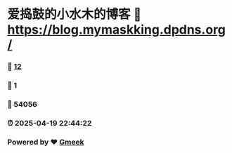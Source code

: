 # 爱捣鼓的小水木的博客 :link: https://blog.mymaskking.dpdns.org/ 
### :page_facing_up: [12](https://blog.mymaskking.dpdns.org//tag.html) 
### :speech_balloon: 1 
### :hibiscus: 54056 
### :alarm_clock: 2025-04-19 22:44:22 
### Powered by :heart: [Gmeek](https://github.com/Meekdai/Gmeek)
